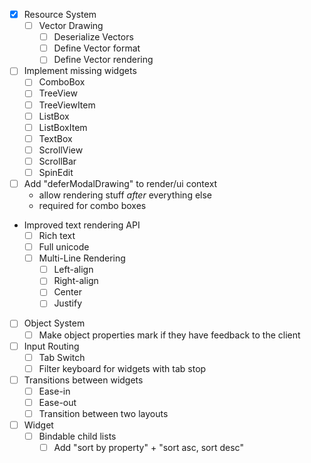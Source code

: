 - [x] Resource System
	- [ ] Vector Drawing
		- [ ] Deserialize Vectors
		- [ ] Define Vector format
		- [ ] Define Vector rendering
- [ ] Implement missing widgets
	- [ ] ComboBox
	- [ ] TreeView
	- [ ] TreeViewItem
	- [ ] ListBox
	- [ ] ListBoxItem
	- [ ] TextBox
	- [ ] ScrollView
	- [ ] ScrollBar
	- [ ] SpinEdit
- [ ] Add "deferModalDrawing" to render/ui context
	- allow rendering stuff *after* everything else
	- required for combo boxes
- Improved text rendering API
	- [ ] Rich text
	- [ ] Full unicode
	- [ ] Multi-Line Rendering
		- [ ] Left-align
		- [ ] Right-align
		- [ ] Center
		- [ ] Justify
- [ ] Object System
	- [ ] Make object properties mark if they have feedback to the client
- [ ] Input Routing
	- [ ] Tab Switch
	- [ ] Filter keyboard for widgets with tab stop
- [ ] Transitions between widgets
	- [ ] Ease-in
	- [ ] Ease-out
	- [ ] Transition between two layouts
- [ ] Widget
	- [ ] Bindable child lists
		- [ ] Add "sort by property" + "sort asc, sort desc"
